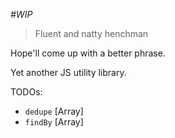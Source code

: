 *#WIP*

> Fluent and natty henchman

Hope'll come up with a better phrase.

Yet another JS utility library.

TODOs:

  - `dedupe` [Array]
  - `findBy` [Array]
